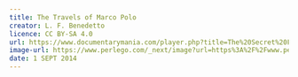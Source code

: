 ```yaml
---
title: The Travels of Marco Polo
creator: L. F. Benedetto
licence: CC BY-SA 4.0
url: https://www.documentarymania.com/player.php?title=The%20Secret%20File%20of%20Marco%20Polo
image-url: https://www.perlego.com/_next/image?url=https%3A%2F%2Fwww.perlego.com%2Fbooks%2FRM_Books%2Ftaylor_and_francis_daksqju%2F9781134284658_500_750.jpg&w=1440&q=75
date: 1 SEPT 2014
---
```


